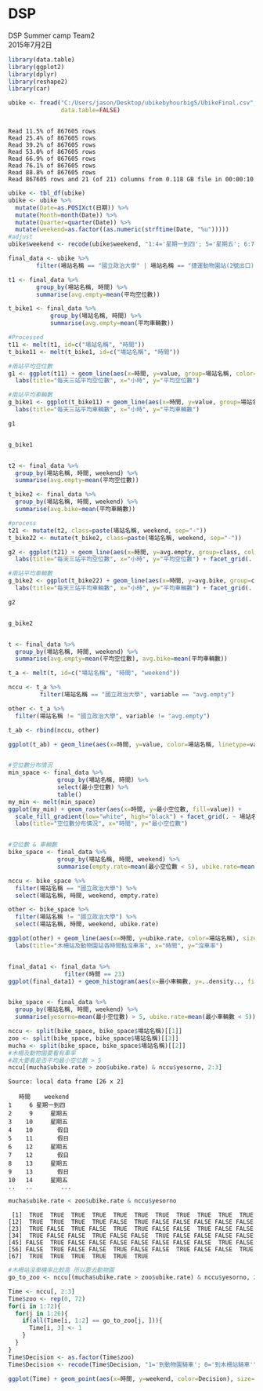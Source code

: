 # DSP
DSP Summer camp Team2  
2015年7月2日  



```r
library(data.table)
library(ggplot2)
library(dplyr)
library(reshape2)
library(car)
```


```r
ubike <- fread("C:/Users/jason/Desktop/ubikebyhourbig5/UbikeFinal.csv",
               data.table=FALSE)
```

```

Read 11.5% of 867605 rows
Read 25.4% of 867605 rows
Read 39.2% of 867605 rows
Read 53.0% of 867605 rows
Read 66.9% of 867605 rows
Read 76.1% of 867605 rows
Read 88.8% of 867605 rows
Read 867605 rows and 21 (of 21) columns from 0.118 GB file in 00:00:10
```


```r
ubike <- tbl_df(ubike)
ubike <- ubike %>%
  mutate(Date=as.POSIXct(日期)) %>% 
  mutate(Month=month(Date)) %>%
  mutate(Quarter=quarter(Date)) %>%
  mutate(weekend=as.factor((as.numeric(strftime(Date, "%u")))))
#adjust
ubike$weekend <- recode(ubike$weekend, "1:4='星期一到四'; 5='星期五'; 6:7='假日'")
```


```r
final_data <- ubike %>%
        filter(場站名稱 == "國立政治大學" | 場站名稱 == "捷運動物園站(2號出口)" | 場站名稱 == "捷運木柵站")
```


```r
t1 <- final_data %>%
        group_by(場站名稱, 時間) %>%
        summarise(avg.empty=mean(平均空位數))

t_bike1 <- final_data %>%
            group_by(場站名稱, 時間) %>%
            summarise(avg.empty=mean(平均車輛數))

#Processed
t11 <- melt(t1, id=c("場站名稱", "時間"))
t_bike11 <- melt(t_bike1, id=c("場站名稱", "時間"))
```


```r
#兩站平均空位數
g1 <- ggplot(t11) + geom_line(aes(x=時間, y=value, group=場站名稱, color=場站名稱), size=1.5) + 
  labs(title="每天三站平均空位數", x="小時", y="平均空位數")

#兩站平均車輛數
g_bike1 <- ggplot(t_bike11) + geom_line(aes(x=時間, y=value, group=場站名稱, color=場站名稱), size=1.5) + 
  labs(title="每天三站平均車輛數", x="小時", y="平均車輛數")

g1
```

<img src="DSP_Project_files/figure-html/graph1-1.png" title="" alt="" style="display: block; margin: auto;" />

```r
g_bike1
```

<img src="DSP_Project_files/figure-html/graph1-2.png" title="" alt="" style="display: block; margin: auto;" />


```r
t2 <- final_data %>%
  group_by(場站名稱, 時間, weekend) %>%
  summarise(avg.empty=mean(平均空位數))

t_bike2 <- final_data %>%
  group_by(場站名稱, 時間, weekend) %>%
  summarise(avg.bike=mean(平均車輛數))

#process
t21 <- mutate(t2, class=paste(場站名稱, weekend, sep="-"))
t_bike22 <- mutate(t_bike2, class=paste(場站名稱, weekend, sep="-"))
```


```r
g2 <- ggplot(t21) + geom_line(aes(x=時間, y=avg.empty, group=class, color=場站名稱), size=1.5) +
  labs(title="每天三站平均空位數", x="小時", y="平均空位數") + facet_grid(. ~ weekend)

#兩站平均車輛數
g_bike2 <- ggplot(t_bike22) + geom_line(aes(x=時間, y=avg.bike, group=class, color=場站名稱), size=1.5) +
  labs(title="每天三站平均車輛數", x="小時", y="平均車輛數") + facet_grid(. ~ weekend)

g2
```

<img src="DSP_Project_files/figure-html/graph2-1.png" title="" alt="" style="display: block; margin: auto;" />

```r
g_bike2
```

<img src="DSP_Project_files/figure-html/graph2-2.png" title="" alt="" style="display: block; margin: auto;" />


```r
t <- final_data %>%
  group_by(場站名稱, 時間, weekend) %>%
  summarise(avg.empty=mean(平均空位數), avg.bike=mean(平均車輛數))

t_a <- melt(t, id=c("場站名稱", "時間", "weekend"))

nccu <- t_a %>%
         filter(場站名稱 == "國立政治大學", variable == "avg.empty") 

other <- t_a %>%
  filter(場站名稱 != "國立政治大學", variable != "avg.empty") 

t_ab <- rbind(nccu, other)

ggplot(t_ab) + geom_line(aes(x=時間, y=value, color=場站名稱, linetype=variable), size=1) + facet_grid(. ~ weekend) + labs(title="各站空位數及有車數")
```

<img src="DSP_Project_files/figure-html/merge-1.png" title="" alt="" style="display: block; margin: auto;" />


```r
#空位數分布情況 
min_space <- final_data %>%
              group_by(場站名稱, 時間) %>%
              select(最小空位數) %>%
              table()
my_min <- melt(min_space)
ggplot(my_min) + geom_raster(aes(x=時間, y=最小空位數, fill=value)) +
  scale_fill_gradient(low="white", high="black") + facet_grid(. ~ 場站名稱) +
  labs(title="空位數分布情況", x="時間", y="最小空位數")
```

<img src="DSP_Project_files/figure-html/space distribution-1.png" title="" alt="" style="display: block; margin: auto;" />


```r
#空位數 & 車輛數
bike_space <- final_data %>%
              group_by(場站名稱, 時間, weekend) %>%
              summarise(empty.rate=mean(最小空位數 < 5), ubike.rate=mean(最小車輛數 < 5))

nccu <- bike_space %>%
  filter(場站名稱 == "國立政治大學") %>%
  select(場站名稱, 時間, weekend, empty.rate)

other <- bike_space %>%
  filter(場站名稱 != "國立政治大學") %>%
  select(場站名稱, 時間, weekend, ubike.rate) 

ggplot(other) + geom_line(aes(x=時間, y=ubike.rate, color=場站名稱), size=1) + facet_grid(. ~ weekend) +
  labs(title="木柵站及動物園站各時間點沒車率", x="時間", y="沒車率")
```

<img src="DSP_Project_files/figure-html/unnamed-chunk-1-1.png" title="" alt="" style="display: block; margin: auto;" />


```r
final_data1 <- final_data %>%
                filter(時間 == 23)
ggplot(final_data1) + geom_histogram(aes(x=最小車輛數, y=..density.., fill=場站名稱), position="dodge", binwidth=5) + facet_grid(. ~ weekend)
```

<img src="DSP_Project_files/figure-html/hour23-1.png" title="" alt="" style="display: block; margin: auto;" />


```r
bike_space <- final_data %>%
  group_by(場站名稱, 時間, weekend) %>%
  summarise(yesorno=mean(最小空位數) > 5, ubike.rate=mean(最小車輛數 < 5))

nccu <- split(bike_space, bike_space$場站名稱)[[1]]
zoo <- split(bike_space, bike_space$場站名稱)[[3]]
mucha <- split(bike_space, bike_space$場站名稱)[[2]]  
#木柵及動物園要看有車率
#政大要看是否平均最小空位數 > 5
nccu[(mucha$ubike.rate > zoo$ubike.rate) & nccu$yesorno, 2:3]
```

```
Source: local data frame [26 x 2]

   時間    weekend
1     6 星期一到四
2     9     星期五
3    10     星期五
4    10       假日
5    11       假日
6    12     星期五
7    12       假日
8    13     星期五
9    13       假日
10   14     星期五
..   ..        ...
```

```r
mucha$ubike.rate < zoo$ubike.rate & nccu$yesorno
```

```
 [1]  TRUE  TRUE  TRUE  TRUE  TRUE  TRUE  TRUE  TRUE  TRUE  TRUE  TRUE
[12]  TRUE  TRUE  TRUE  TRUE FALSE  TRUE FALSE FALSE FALSE FALSE FALSE
[23]  TRUE FALSE  TRUE FALSE  TRUE  TRUE FALSE FALSE  TRUE FALSE FALSE
[34]  TRUE FALSE FALSE  TRUE FALSE FALSE  TRUE FALSE FALSE FALSE FALSE
[45] FALSE  TRUE FALSE FALSE FALSE FALSE FALSE FALSE FALSE  TRUE FALSE
[56] FALSE  TRUE FALSE FALSE  TRUE FALSE FALSE  TRUE FALSE FALSE  TRUE
[67]  TRUE  TRUE  TRUE  TRUE  TRUE  TRUE
```

```r
#木柵站沒車機率比較高 所以要去動物園
go_to_zoo <- nccu[(mucha$ubike.rate > zoo$ubike.rate) & nccu$yesorno, 2:3]

Time <- nccu[, 2:3]
Time$zoo <- rep(0, 72)
for(i in 1:72){
  for(j in 1:26){
    if(all(Time[i, 1:2] == go_to_zoo[j, ])){
      Time[i, 3] <- 1
    }
  }
}
Time$Decision <- as.factor(Time$zoo)
Time$Decision <- recode(Time$Decision, "1='到動物園騎車'; 0='到木柵站騎車'")

ggplot(Time) + geom_point(aes(x=時間, y=weekend, color=Decision), size=10) + labs(title="建議取車站(Ubike)", x="時間", y="星期")
```

<img src="DSP_Project_files/figure-html/Decision-1.png" title="" alt="" style="display: block; margin: auto;" />

